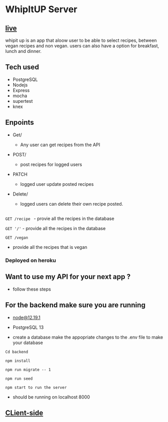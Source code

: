 # WhipItUP Server

## [live](https://whipitup.besker.vercel.app/)

whipit up is an app that aloow user to be able to select recipes, between vegan recipes and non vegan.
users can also have a option for breakfast, lunch and dinner.

## Tech used

- PostgreSQL
- Nodejs
- Express
- mocha
- supertest
- knex

## Enpoints

- Get/

  - Any user can get recipes from the API

- POST/
  - post recipes for logged users
- PATCH

  - logged user update posted recipes

- Delete/

  - logged users can delete their own recipe posted.

##

`GET /recipe ` - provie all the recipes in the database

`GET '/'` - provide all the recipes in the database

`GET /vegan`

- provide all the recipes that is vegan

### Deployed on heroku

## Want to use my API for your next app ?

- follow these steps

## For the backend make sure you are running

- node@12.19.1

- PostgreSQL 13

- create a database make the appopriate changes to the .env file to make your database

`Cd backend`

`npm install`

`npm run migrate -- 1`

`npm run seed `

`npm start to run the server`

- should be running on localhost 8000

## [CLient-side](https://github.com/Besker1/whip-cli)
